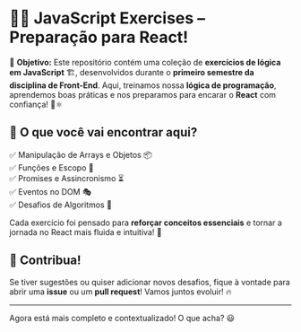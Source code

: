 # 🧠💡 **JavaScript Exercises – Preparação para React!**  

🎯 **Objetivo:** Este repositório contém uma coleção de **exercícios de lógica em JavaScript** 🏗️, desenvolvidos durante o **primeiro semestre da disciplina de Front-End**. Aqui, treinamos nossa **lógica de programação**, aprendemos boas práticas e nos preparamos para encarar o **React** com confiança! 💪⚛️  

## 🚀 **O que você vai encontrar aqui?**  
✅ Manipulação de Arrays e Objetos 📦  
✅ Funções e Escopo 🔄  
✅ Promises e Assincronismo ⏳  
✅ Eventos no DOM 🎭  
✅ Desafios de Algoritmos 🔢  

Cada exercício foi pensado para **reforçar conceitos essenciais** e tornar a jornada no React mais fluida e intuitiva! 🚀  

## 🤝 **Contribua!**  
Se tiver sugestões ou quiser adicionar novos desafios, fique à vontade para abrir uma **issue** ou um **pull request**! Vamos juntos evoluir! 🔥  

---

Agora está mais completo e contextualizado! O que acha? 😃
